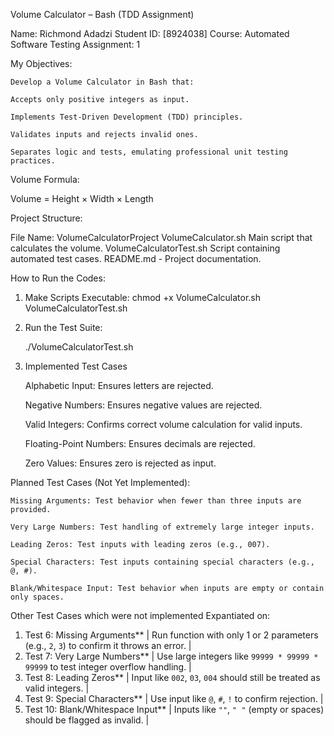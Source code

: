 Volume Calculator – Bash (TDD Assignment)

Name: Richmond Adadzi
Student ID: [8924038]
Course: Automated Software Testing
Assignment: 1

My Objectives:

    Develop a Volume Calculator in Bash that:

    Accepts only positive integers as input.

    Implements Test-Driven Development (TDD) principles.

    Validates inputs and rejects invalid ones.

    Separates logic and tests, emulating professional unit testing practices.

Volume Formula:

Volume = Height × Width × Length

Project Structure:

File Name: VolumeCalculatorProject
VolumeCalculator.sh	Main script that calculates the volume.
VolumeCalculatorTest.sh	Script containing automated test cases.
README.md - Project documentation.

How to Run the Codes:

1. Make Scripts Executable:
chmod +x VolumeCalculator.sh VolumeCalculatorTest.sh

2. Run the Test Suite:

    ./VolumeCalculatorTest.sh

3. Implemented Test Cases

    Alphabetic Input: Ensures letters are rejected.

    Negative Numbers: Ensures negative values are rejected.

    Valid Integers: Confirms correct volume calculation for valid inputs.

    Floating-Point Numbers: Ensures decimals are rejected.

    Zero Values: Ensures zero is rejected as input.


Planned Test Cases (Not Yet Implemented):

    Missing Arguments: Test behavior when fewer than three inputs are provided.

    Very Large Numbers: Test handling of extremely large integer inputs.

    Leading Zeros: Test inputs with leading zeros (e.g., 007).

    Special Characters: Test inputs containing special characters (e.g., @, #).

    Blank/Whitespace Input: Test behavior when inputs are empty or contain only spaces.
    

Other Test Cases which were not implemented Expantiated on:

1. Test 6: Missing Arguments**       | Run function with only 1 or 2 parameters (e.g., `2`, `3`) to confirm it throws an error. |
2. Test 7: Very Large Numbers**      | Use large integers like `99999 * 99999 * 99999` to test integer overflow handling.       |
3. Test 8: Leading Zeros**           | Input like `002`, `03`, `004` should still be treated as valid integers.                 |
4. Test 9: Special Characters**      | Use input like `@`, `#`, `!` to confirm rejection.                                       |
5. Test 10: Blank/Whitespace Input** | Inputs like `""`, `" "` (empty or spaces) should be flagged as invalid.                  |

